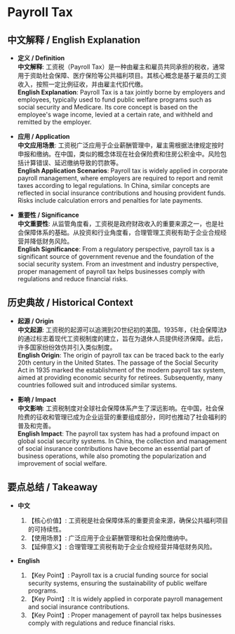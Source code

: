 # Payroll Tax

## 中文解释 / English Explanation

* **定义 / Definition**  
  **中文解释**: 工资税（Payroll Tax）是一种由雇主和雇员共同承担的税收，通常用于资助社会保障、医疗保险等公共福利项目。其核心概念是基于雇员的工资收入，按照一定比例征收，并由雇主代扣代缴。  
  **English Explanation**: Payroll Tax is a tax jointly borne by employers and employees, typically used to fund public welfare programs such as social security and Medicare. Its core concept is based on the employee's wage income, levied at a certain rate, and withheld and remitted by the employer.

* **应用 / Application**  
  **中文应用场景**: 工资税广泛应用于企业薪酬管理中，雇主需根据法律规定按时申报和缴纳。在中国，类似的概念体现在社会保险费和住房公积金中。风险包括计算错误、延迟缴纳导致的罚款等。  
  **English Application Scenarios**: Payroll tax is widely applied in corporate payroll management, where employers are required to report and remit taxes according to legal regulations. In China, similar concepts are reflected in social insurance contributions and housing provident funds. Risks include calculation errors and penalties for late payments.

* **重要性 / Significance**  
  **中文重要性**: 从监管角度看，工资税是政府财政收入的重要来源之一，也是社会保障体系的基础。从投资和行业角度看，合理管理工资税有助于企业合规经营并降低财务风险。  
  **English Significance**: From a regulatory perspective, payroll tax is a significant source of government revenue and the foundation of the social security system. From an investment and industry perspective, proper management of payroll tax helps businesses comply with regulations and reduce financial risks.

## 历史典故 / Historical Context

* **起源 / Origin**  
  **中文起源**: 工资税的起源可以追溯到20世纪初的美国。1935年，《社会保障法》的通过标志着现代工资税制度的建立，旨在为退休人员提供经济保障。此后，许多国家纷纷效仿并引入类似制度。  
  **English Origin**: The origin of payroll tax can be traced back to the early 20th century in the United States. The passage of the Social Security Act in 1935 marked the establishment of the modern payroll tax system, aimed at providing economic security for retirees. Subsequently, many countries followed suit and introduced similar systems.

* **影响 / Impact**  
  **中文影响**: 工资税制度对全球社会保障体系产生了深远影响。在中国，社会保险费的征收和管理已成为企业运营的重要组成部分，同时也推动了社会福利的普及和完善。  
  **English Impact**: The payroll tax system has had a profound impact on global social security systems. In China, the collection and management of social insurance contributions have become an essential part of business operations, while also promoting the popularization and improvement of social welfare.

## 要点总结 / Takeaway

* **中文**  
  1. 【核心价值】: 工资税是社会保障体系的重要资金来源，确保公共福利项目的可持续性。  
  2. 【使用场景】: 广泛应用于企业薪酬管理和社会保险缴纳中。  
  3. 【延伸意义】: 合理管理工资税有助于企业合规经营并降低财务风险。

* **English**  
  1. 【Key Point】: Payroll tax is a crucial funding source for social security systems, ensuring the sustainability of public welfare programs.  
  2. 【Key Point】: It is widely applied in corporate payroll management and social insurance contributions.  
  3. 【Key Point】: Proper management of payroll tax helps businesses comply with regulations and reduce financial risks.
